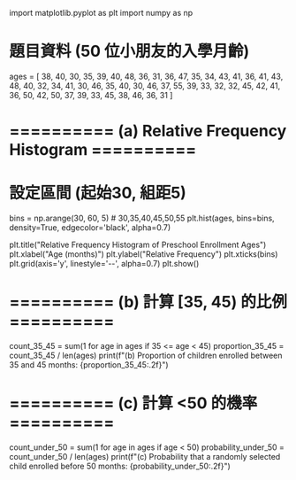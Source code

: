 import matplotlib.pyplot as plt
import numpy as np

# 題目資料 (50 位小朋友的入學月齡)
ages = [
    38, 40, 30, 35, 39, 40, 48, 36, 31, 36,
    47, 35, 34, 43, 41, 36, 41, 43, 48, 40,
    32, 34, 41, 30, 46, 35, 40, 30, 46, 37,
    55, 39, 33, 32, 32, 45, 42, 41, 36, 50,
    42, 50, 37, 39, 33, 45, 38, 46, 36, 31
]

# ========== (a) Relative Frequency Histogram ==========
# 設定區間 (起始30, 組距5)
bins = np.arange(30, 60, 5)  # 30,35,40,45,50,55
plt.hist(ages, bins=bins, density=True, edgecolor='black', alpha=0.7)

plt.title("Relative Frequency Histogram of Preschool Enrollment Ages")
plt.xlabel("Age (months)")
plt.ylabel("Relative Frequency")
plt.xticks(bins)
plt.grid(axis='y', linestyle='--', alpha=0.7)
plt.show()

# ========== (b) 計算 [35, 45) 的比例 ==========
count_35_45 = sum(1 for age in ages if 35 <= age < 45)
proportion_35_45 = count_35_45 / len(ages)
print(f"(b) Proportion of children enrolled between 35 and 45 months: {proportion_35_45:.2f}")

# ========== (c) 計算 <50 的機率 ==========
count_under_50 = sum(1 for age in ages if age < 50)
probability_under_50 = count_under_50 / len(ages)
print(f"(c) Probability that a randomly selected child enrolled before 50 months: {probability_under_50:.2f}")

